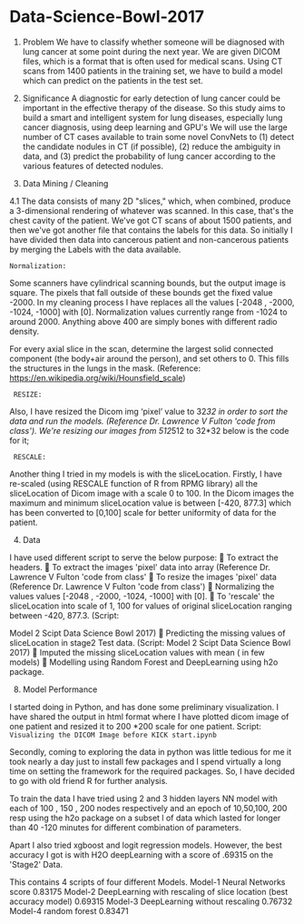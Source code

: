 # Data-Science-Bowl-2017

1.	Problem
We have to classify whether someone will be diagnosed with lung cancer at some point during the next year. We are given DICOM files, which is a format that is often used for medical scans. Using CT scans from 1400 patients in the training set, we have to build a model which can predict on the patients in the test set.
2.	Significance
A diagnostic for early detection of lung cancer could be important in the effective therapy of the disease. So this study aims to build a smart and intelligent system for lung diseases, especially lung cancer diagnosis, using deep learning and GPU's
We will use the large number of CT cases available to train some novel ConvNets to (1) detect the candidate nodules in CT (if possible), (2) reduce the ambiguity in data, and (3) predict the probability of lung cancer according to the various features of detected nodules.

4.	Data Mining / Cleaning

4.1	The data consists of many 2D "slices," which, when combined, produce a 3-dimensional rendering of whatever was scanned. In this case, that's the chest cavity of the patient. We've got CT scans of about 1500 patients, and then we've got another file that contains the labels for this data. So initially I have divided then data into cancerous patient  and non-cancerous patients by merging the Labels with the data available.


 	Normalization: 
Some scanners have cylindrical scanning bounds, but the output image is square. The pixels that fall outside of these bounds get the fixed value -2000. In my cleaning process I have replaces all the values [-2048 , -2000, -1024, -1000] with [0]. Normalization values currently range from -1024 to around 2000. Anything above 400 are simply bones with different radio density.

For every axial slice in the scan, determine the largest solid connected component (the body+air around the person), and set others to 0. This fills the structures in the lungs in the mask. (Reference: https://en.wikipedia.org/wiki/Hounsfield_scale)


	 RESIZE: 
Also, I have resized the Dicom img ‘pixel’ value to 32*32 in order to sort the data and run the models. (Reference Dr. Lawrence V Fulton 'code from class'). We're resizing our images from 512*512 to 32*32 below is the code for it;


	 RESCALE: 

Another thing I tried in my models is with the sliceLocation. Firstly, I have re-scaled (using RESCALE function of R from RPMG library) all the sliceLocation of Dicom image with a scale 0 to 100. In the Dicom images the maximum and minimum sliceLocation value is between [-420, 877.3] which has been converted to [0,100] scale for better uniformity of data for the patient.

       

4.	Data 

I have used different script to serve the below purpose:
	To extract the headers.
	To extract the images 'pixel' data into array (Reference Dr. Lawrence V Fulton 'code from class'
	To resize the images 'pixel' data (Reference Dr. Lawrence V Fulton 'code from class')
	Normalizing the values values [-2048 , -2000, -1024, -1000] with [0].
	To 'rescale' the sliceLocation into scale of 1, 100 for values of original sliceLocation ranging between -420, 877.3. (Script: 

Model 2 Scipt Data Science Bowl 2017)
	Predicting the missing values of sliceLocation in stage2 Test data. (Script: Model 2 Scipt Data Science Bowl 2017)
	Imputed the missing sliceLocation values with mean ( in few models)
	Modelling using Random Forest and DeepLearning using h2o package.


8.	Model Performance

I started doing in Python, and has done some preliminary visualization. I have shared the output in html format where I have plotted dicom image of one patient and resized it to 200 *200 scale for one patient. Script: `Visualizing the DICOM Image before KICK start.ipynb`

Secondly, coming to exploring the data in python was little tedious for me it took nearly a day just to install few packages and I spend virtually a long time on setting the framework for the required packages. So, I have decided to go with old friend R for further analysis.

To train the data I have tried using 2 and 3 hidden layers NN model with each of 100 , 150 , 200 nodes respectively and an epoch of 10,50,100, 200 resp using the h2o package on a subset l of data which lasted for longer than 40 -120 minutes for different combination of parameters. 

Apart I also tried xgboost and logit regression models. However, the best accuracy I got is with H2O deepLearning with a score of .69315 on the 'Stage2' Data.


This contains 4 scripts of four different Models.
	Model-1 Neural Networks score 0.83175
	Model-2 DeepLearning with rescaling of slice location (best accuracy model) 0.69315
	Model-3 DeepLearning without rescaling 0.76732
	Model-4 random forest 0.83471
